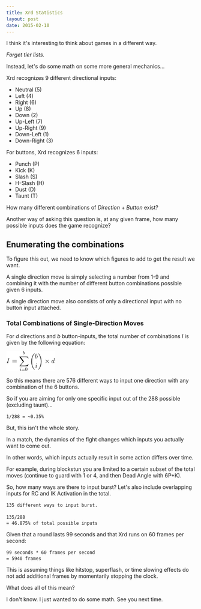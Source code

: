 ```yaml
---
title: Xrd Statistics
layout: post
date: 2015-02-10
---
```


I think it's interesting to think about games in a different way.

_Forget tier lists._

Instead, let's do some math on some more general mechanics...

Xrd recognizes 9 different directional inputs:

* Neutral (5)
* Left (4)
* Right (6)
* Up (8)
* Down (2)
* Up-Left (7)
* Up-Right (9)
* Down-Left (1)
* Down-Right (3)


For buttons, Xrd recognizes 6 inputs:

* Punch (P)
* Kick (K)
* Slash (S)
* H-Slash (H)
* Dust (D)
* Taunt (T)

How many different combinations of _Direction_ + _Button_ exist?

Another way of asking this question is, at any given frame, how many possible
inputs does the game recognize?


## Enumerating the combinations ##

To figure this out, we need to know which figures to add to get the result
we want.

A single direction move is simply selecting a number from 1-9 and combining it 
with the number of different button combinations possible given 6 inputs. 

A single direction move also consists of only a directional input 
with no button input attached.

### Total Combinations of Single-Direction Moves ###

For _d_ directions and _b_ button-inputs, the total number of combinations _I_
is given by the following equation:

<img src="/assets/total_inputs.png"/>

So this means there are 576 different ways to input one direction
with any combination of the 6 buttons.

So if you are aiming for only one specific input out of the 288 possible 
(excluding taunt)...

	1/288 = ~0.35%

But, this isn't the whole story. 

In a match, the dynamics of the fight changes which inputs you 
actually want to come out. 

In other words, which inputs actually result in some action differs over time.

For example, during blockstun you are limited to a certain subset of the total
moves (continue to guard with 1 or 4, and then Dead Angle with 6P+K).

So, how many ways are there to input burst?
Let's also include overlapping inputs for RC and IK Activation in the total.

	135 different ways to input burst.

	135/288 	
	= 46.875% of total possible inputs

Given that a round lasts 99 seconds and that Xrd runs on 60 frames per second: 

	99 seconds * 60 frames per second
	= 5940 frames 

This is assuming things like hitstop, superflash, or time slowing effects do
not add additional frames by momentarily stopping the clock.

What does all of this mean?

I don't know. I just wanted to do some math.
See you next time.

